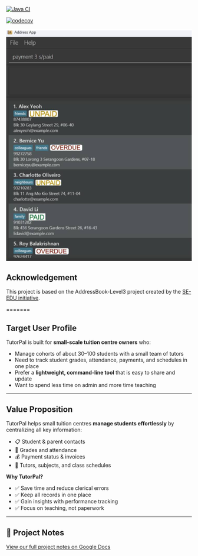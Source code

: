 [![Java CI](https://github.com/AY2526S1-CS2103T-F11-2/tp/actions/workflows/gradle.yml/badge.svg)](https://github.com/AY2526S1-CS2103T-F11-2/tp/actions/workflows/gradle.yml)

[![codecov](https://codecov.io/gh/AY2526S1-2103T-F11-2/tp/branch/master/graph/badge.svg?token=N9YX6POCEB)](https://codecov.io/gh/AY2526S1-2103T-F11-2/tp)

![Ui](docs/images/Ui.png)

## Acknowledgement
This project is based on the AddressBook-Level3 project created by the [SE-EDU initiative](https://se-education.org).

=======
## Target User Profile
TutorPal is built for **small-scale tuition centre owners** who:
- Manage cohorts of about 30–100 students with a small team of tutors
- Need to track student grades, attendance, payments, and schedules in one place
- Prefer a **lightweight, command-line tool** that is easy to share and update
- Want to spend less time on admin and more time teaching

---

## Value Proposition
TutorPal helps small tuition centres **manage students effortlessly** by centralizing all key information:
- 📋 Student & parent contacts
- 📝 Grades and attendance
- 💰 Payment status & invoices
- 📅 Tutors, subjects, and class schedules

**Why TutorPal?**
- ✅ Save time and reduce clerical errors
- ✅ Keep all records in one place
- ✅ Gain insights with performance tracking
- ✅ Focus on teaching, not paperwork

---

## 📝 Project Notes
[View our full project notes on Google Docs](https://docs.google.com/document/d/1Yai75uM13d_Gf1CjlbSTJHIwRAQShjK9w2eqwWM_Sts/edit?usp=sharing)

